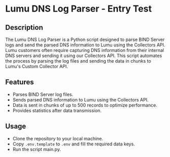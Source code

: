# Lumu DNS Log Parser - Entry Test

## Description

The Lumu DNS Log Parser is a Python script designed to parse BIND Server logs and send the parsed DNS information to Lumu using the Collectors API. Lumu customers often require capturing DNS information from their internal DNS servers and sending it using our Collectors API. This script automates the process by parsing the log files and sending the data in chunks to Lumu's Custom Collector API.

## Features

- Parses BIND Server log files.
- Sends parsed DNS information to Lumu using the Collectors API.
- Data is sent in chunks of up to 500 records to optimize performance.
- Provides statistics after data transmission.

## Usage
- Clone the repository to your local machine.
- Copy `.env.template` to `.env` and fill the required data keys.
- Run the script main.py.